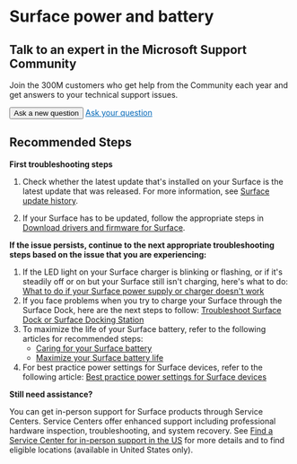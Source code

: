 
<properties
 pageTitle="Surface power and battery"
 description="Surface power and battery -PR 44214"
 articleId="267985f4-51ce-48b8-ac60-2a1faea4cf7b"
 productFamilyId ="d383b26c-f150-6220-8f1b-e8aa325d9727"
 productPesIds="15980, 16344, 16345, 17111, 17110, 16192, 17682, 17711, 16561, 17108, 17123, 16630,17680, 17712, 16271, 16642, 16849, 16850, 17488, 17489, 17384, 17732, 17980, 17981, 17683, 17713, 16295, 15575, 15979, 16641, 16848, 17430, 17431, 16343, 16851, 17979, 17978, 16178, 16643, 17977"
 supportTopicIds="32688860"
 ms.author="delhan"
 ownershipId="serviceshub"
 selfHelpType="generic"
 cloudEnvironments="public"
/>

# Surface power and battery
 <h2>Talk to an expert in the Microsoft Support Community</h2>

 Join the 300M customers who get help from the Community each year and get answers to your technical support issues.

 <button id="homepage-banner" class="mx-auto btn btn-primary" type="button" styles="-webkit-text-size-adjust: 100%;
    -webkit-tap-highlight-color: transparent;
    box-sizing: border-box;
    margin: 0;
    font-family: inherit;
    text-transform: none;
    -webkit-appearance: button;
    display: inline-flex;
    align-items: center;
    justify-content: center;
    gap: .4375em;
    font-weight: 600;
    border: .125rem solid transparent;
    position: relative;
    border-radius: .125rem;
    text-decoration: none;
    padding: .625rem .75rem;
    font-size: 1rem;
    line-height: 1;
    background-color: #0067b8;
    color: #fff!important;
    cursor: pointer;
    margin-right: auto!important;
    margin-left: auto!important;">Ask a new question</button>
<a target="_blank" href="https://answers.microsoft.com/en-us/newthread?threadtype=Questions&amp;cancelurl=%2Fen-us%2Fbing%2Fforum&amp;forum=bing&amp;filter=" style="color: #0067b8 !important;">Ask your question</a>

## **Recommended Steps**

**First troubleshooting steps**

1. Check whether the latest update that's installed on your Surface is the latest update that was released. For more information, see [Surface update history](https://support.microsoft.com/surface/surface-update-history-6036fff5-edec-c8ec-9796-a5633aac9488).

2. If your Surface has to be updated, follow the appropriate steps in [Download drivers and firmware for Surface](https://support.microsoft.com/surface/download-drivers-and-firmware-for-surface-09bb2e09-2a4b-cb69-0951-078a7739e120).

**If the issue persists, continue to the next appropriate troubleshooting steps based on the issue that you are experiencing:**

1. If the LED light on your Surface charger is blinking or flashing, or if it's steadily off or on but your Surface still isn't charging, here's what to do: [What to do if your Surface power supply or charger doesn't work](https://support.microsoft.com/surface/what-to-do-if-your-surface-power-supply-or-charger-doesn-t-work-41742e23-8489-fb03-dcef-9f9a777e8df1)
2. If you face problems when you try to charge your Surface through the Surface Dock, here are the next steps to follow: [Troubleshoot Surface Dock or Surface Docking Station](https://support.microsoft.com/surface/troubleshoot-surface-dock-or-surface-docking-station-2cbef2fb-b2d4-3bdd-4846-36dbbeb80abc)
3. To maximize the life of your Surface battery, refer to the following articles for recommended steps:
    - [Caring for your Surface battery](https://support.microsoft.com/surface/caring-for-your-surface-battery-9ccdfa7b-d074-f629-425c-1c090ac66bed)
    - [Maximize your Surface battery life](https://support.microsoft.com/surface/maximize-your-surface-battery-life-45479867-a7fa-33dd-fc4d-6762e9b3b11a#ID0EDD=Windows_11)
4. For best practice power settings for Surface devices, refer to the following article: [Best practice power settings for Surface devices](https://learn.microsoft.com/surface/maintain-optimal-power-settings-on-surface-devices)

**Still need assistance?**

You can get in-person support for Surface products through Service Centers. Service Centers offer enhanced support including professional hardware inspection, troubleshooting, and system recovery. See [Find a Service Center for in-person support in the US](https://support.microsoft.com/surface/find-a-participating-best-buy-service-center-for-in-person-support-in-the-us-9c30c2ba-a8d3-4657-b9df-9c00239751a2) for more details and to find eligible locations (available in United States only).
